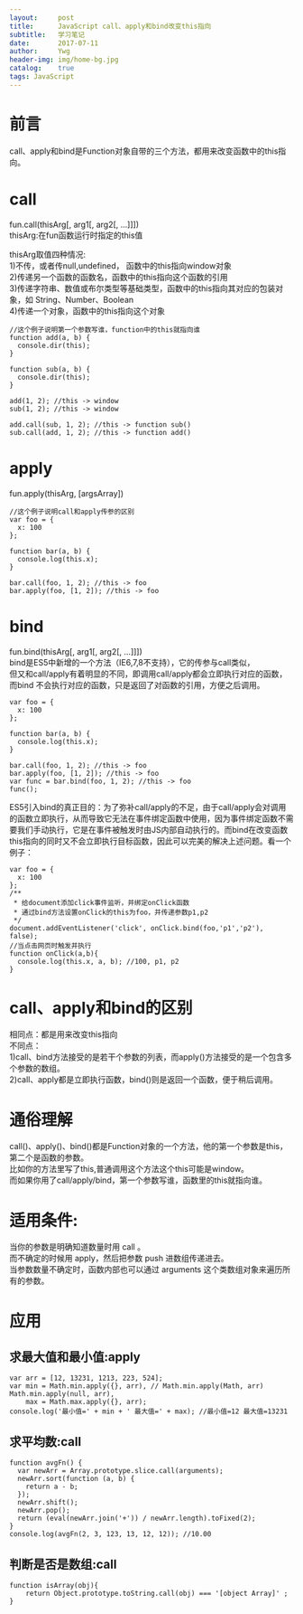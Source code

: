 ```yaml
---
layout:     post
title:      JavaScript call、apply和bind改变this指向
subtitle:   学习笔记
date:       2017-07-11
author:     Ywg
header-img: img/home-bg.jpg
catalog:    true
tags: JavaScript 
---
```


# 前言
call、apply和bind是Function对象自带的三个方法，都用来改变函数中的this指向。

# call
fun.call(thisArg[, arg1[, arg2[, ...]]]) <br>
thisArg:在fun函数运行时指定的this值

thisArg取值四种情况:<br>
  1)不传，或者传null,undefined， 函数中的this指向window对象<br>
  2)传递另一个函数的函数名，函数中的this指向这个函数的引用<br>
  3)传递字符串、数值或布尔类型等基础类型，函数中的this指向其对应的包装对象，如 String、Number、Boolean<br>
  4)传递一个对象，函数中的this指向这个对象<br>
```
//这个例子说明第一个参数写谁，function中的this就指向谁
function add(a, b) {
  console.dir(this);
}

function sub(a, b) {
  console.dir(this);
}

add(1, 2); //this -> window
sub(1, 2); //this -> window

add.call(sub, 1, 2); //this -> function sub()
sub.call(add, 1, 2); //this -> function add()
```
    
# apply
fun.apply(thisArg, [argsArray])<br>
```
//这个例子说明call和apply传参的区别
var foo = {
  x: 100
};

function bar(a, b) {
  console.log(this.x);
}

bar.call(foo, 1, 2); //this -> foo
bar.apply(foo, [1, 2]); //this -> foo
```
# bind 
fun.bind(thisArg[, arg1[, arg2[, ...]]]) <br>
bind是ES5中新增的一个方法（IE6,7,8不支持），它的传参与call类似， <br>
但又和call/apply有着明显的不同，即调用call/apply都会立即执行对应的函数，而bind 不会执行对应的函数，只是返回了对函数的引用，方便之后调用。
```
var foo = {
  x: 100
};

function bar(a, b) {
  console.log(this.x);
}

bar.call(foo, 1, 2); //this -> foo
bar.apply(foo, [1, 2]); //this -> foo
var func = bar.bind(foo, 1, 2); //this -> foo
func();
```
ES5引入bind的真正目的：为了弥补call/apply的不足，由于call/apply会对调用的函数立即执行，从而导致它无法在事件绑定函数中使用，因为事件绑定函数不需要我们手动执行，它是在事件被触发时由JS内部自动执行的。而bind在改变函数this指向的同时又不会立即执行目标函数，因此可以完美的解决上述问题。看一个例子：
```
var foo = {
  x: 100
};
/**
 * 给document添加click事件监听，并绑定onClick函数
 * 通过bind方法设置onClick的this为foo，并传递参数p1,p2
 */
document.addEventListener('click', onClick.bind(foo,'p1','p2'), false);
//当点击网页时触发并执行
function onClick(a,b){
  console.log(this.x, a, b); //100, p1, p2
}
```
# call、apply和bind的区别
相同点：都是用来改变this指向 <br>
不同点： <br>
1)call、bind方法接受的是若干个参数的列表，而apply()方法接受的是一个包含多个参数的数组。 <br>
2)call、apply都是立即执行函数，bind()则是返回一个函数，便于稍后调用。

# 通俗理解
call()、apply()、bind()都是Function对象的一个方法，他的第一个参数是this，第二个是函数的参数。<br>
比如你的方法里写了this,普通调用这个方法这个this可能是window。<br>
而如果你用了call/apply/bind，第一个参数写谁，函数里的this就指向谁。 <br>

# 适用条件:
当你的参数是明确知道数量时用 call 。 <br>
而不确定的时候用 apply，然后把参数 push 进数组传递进去。 <br>
当参数数量不确定时，函数内部也可以通过 arguments 这个类数组对象来遍历所有的参数。 <br>

# 应用
## 求最大值和最小值:apply
```
var arr = [12, 13231, 1213, 223, 524];
var min = Math.min.apply({}, arr), // Math.min.apply(Math, arr) Math.min.apply(null, arr),
    max = Math.max.apply({}, arr);
console.log('最小值=' + min + ' 最大值=' + max); //最小值=12 最大值=13231
```
## 求平均数:call
```
function avgFn() {
  var newArr = Array.prototype.slice.call(arguments);
  newArr.sort(function (a, b) {
    return a - b;
  });
  newArr.shift();
  newArr.pop();
  return (eval(newArr.join('+')) / newArr.length).toFixed(2);
}
console.log(avgFn(2, 3, 123, 13, 12, 12)); //10.00
```
## 判断是否是数组:call
```
function isArray(obj){ 
    return Object.prototype.toString.call(obj) === '[object Array]' ;
}
```
